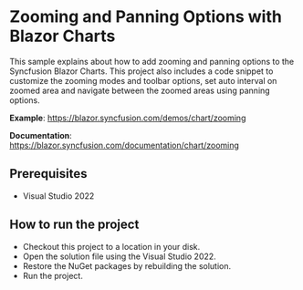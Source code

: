 # Zooming and Panning Options with Blazor Charts

This sample explains about how to add zooming and panning options to the Syncfusion Blazor Charts. This project also includes a code snippet to customize the zooming modes and toolbar options, set auto interval on zoomed area and navigate between the zoomed areas using panning options.

**Example**: https://blazor.syncfusion.com/demos/chart/zooming

**Documentation**: https://blazor.syncfusion.com/documentation/chart/zooming  

## Prerequisites

* Visual Studio 2022

## How to run the project

* Checkout this project to a location in your disk.
* Open the solution file using the Visual Studio 2022.
* Restore the NuGet packages by rebuilding the solution.
* Run the project.